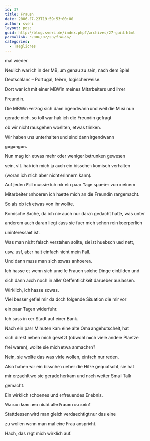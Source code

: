```yaml
---
id: 37
title: Frauen
date: 2006-07-23T19:59:53+00:00
author: sveri
layout: post
guid: http://blog.sveri.de/index.php?/archives/27-guid.html
permalink: /2006/07/23/frauen/
categories:
  - Taegliches
---
```

mal wieder.

Neulich war ich in der MB, um genau zu sein, nach dem Spiel
  
Deutschland &#8211; Portugal, feiern, logischerweise.
  
Dort war ich mit einer MBWin meines Mitarbeiters und ihrer
  
Freundin.
  
Die MBWin verzog sich dann irgendwann und weil die Musi nun
  
gerade nicht so toll war hab ich die Freundin gefragt
  
ob wir nicht rausgehen woellten, etwas trinken.
  
Wir haben uns unterhalten und sind dann irgendwann
  
gegangen.
  
Nun mag ich etwas mehr oder weniger betrunken gewesen
  
sein, vlt. hab ich mich ja auch ein bisschen komisch verhalten
  
(woran ich mich aber nicht erinnern kann).

Auf jeden Fall musste ich mir ein paar Tage spaeter von meinem
  
Mitarbeiter anhoeren ich haette mich an die Freundin rangemacht.
  
So als ob ich etwas von ihr wollte.
  
Komische Sache, da ich nie auch nur daran gedacht hatte, was unter
  
anderem auch daran liegt dass sie fuer mich schon rein koerperlich
  
uninteressant ist.
  
Was man nicht falsch verstehen sollte, sie ist huebsch und nett,
  
usw. usf, aber halt einfach nicht mein Fall.

Und dann muss man sich sowas anhoeren.

Ich hasse es wenn sich unreife Frauen solche Dinge einbilden und
  
sich dann auch noch in aller Oeffentlichkeit darueber auslassen.
  
Wirklich, ich hasse sowas.

Viel besser gefiel mir da doch folgende Situation die mir vor
  
ein paar Tagen widerfuhr.
  
Ich sass in der Stadt auf einer Bank.
  
Nach ein paar Minuten kam eine alte Oma angehutschelt, hat
  
sich direkt neben mich gesetzt (obwohl noch viele andere Plaetze
  
frei waren), wollte sie mich etwa anmachen?
  
Nein, sie wollte das was viele wollen, einfach nur reden.
  
Also haben wir ein bisschen ueber die Hitze gequatscht, sie hat
  
mir erzaehlt wo sie gerade herkam und noch weiter Small Talk 
  
gemacht.

Ein wirklich schoenes und erfreuendes Erlebnis.
  
Warum koennen nicht alle Frauen so sein?
  
Stattdessen wird man gleich verdaechtigt nur das eine
  
zu wollen wenn man mal eine Frau anspricht.
  
Hach, das regt mich wirklich auf.